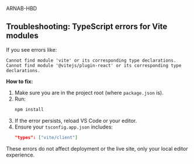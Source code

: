 ARNAB-HBD

## Troubleshooting: TypeScript errors for Vite modules

If you see errors like:

```
Cannot find module 'vite' or its corresponding type declarations.
Cannot find module '@vitejs/plugin-react' or its corresponding type declarations.
```

**How to fix:**

1. Make sure you are in the project root (where `package.json` is).
2. Run:
   ```bash
   npm install
   ```
3. If the error persists, reload VS Code or your editor.
4. Ensure your `tsconfig.app.json` includes:
   ```json
   "types": ["vite/client"]
   ```

These errors do not affect deployment or the live site, only your local editor experience.
